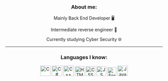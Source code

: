 <h3 align="center">About me:</h3>


<div align="center">
<p>Mainly Back End Developer 🖥️</p>
<p>Intermediate reverse engineer 💾</p>
<p>Currently studying Cyber Security 🌐</p>
</div>

---

<h3 align="center">Languages I know:</h3>
<p align="center">

<img alt="C" width="33px" src="https://cdn.jsdelivr.net/gh/devicons/devicon/icons/c/c-plain.svg" />
<img alt="C#" width="33px" src="https://cdn.jsdelivr.net/gh/devicons/devicon/icons/csharp/csharp-plain.svg" />
<img alt="C++" width="33px" src="https://cdn.jsdelivr.net/gh/devicons/devicon/icons/cplusplus/cplusplus-plain.svg" />
<img alt="HTML" width="31px" src="https://cdn.jsdelivr.net/gh/devicons/devicon/icons/html5/html5-plain.svg" />
<img alt="CSS" width="31px" src="https://cdn.jsdelivr.net/gh/devicons/devicon/icons/css3/css3-plain.svg" />
<img alt="JS" width="31px "src="https://cdn.jsdelivr.net/gh/devicons/devicon/icons/javascript/javascript-original.svg" />
<img alt="Spring" width="28px" src="https://cdn.jsdelivr.net/gh/devicons/devicon/icons/spring/spring-original.svg" />
<img alt="Java" width="33px" src="https://cdn.jsdelivr.net/gh/devicons/devicon/icons/java/java-original.svg" />


</p>

